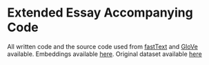 # Extended Essay Accompanying Code

All written code and the source code used from [fastText](https://github.com/facebookresearch/fastText) and [GloVe](https://github.com/stanfordnlp/GloVe) available.
Embeddings available [here](https://drive.google.com/file/d/1k225CxMSLtJdN8WTRRHFFP6ny-XqkuB9/view?usp=sharing).
Original dataset available [here](https://www.kaggle.com/datasets/mikeortman/wikipedia-sentences/data)
